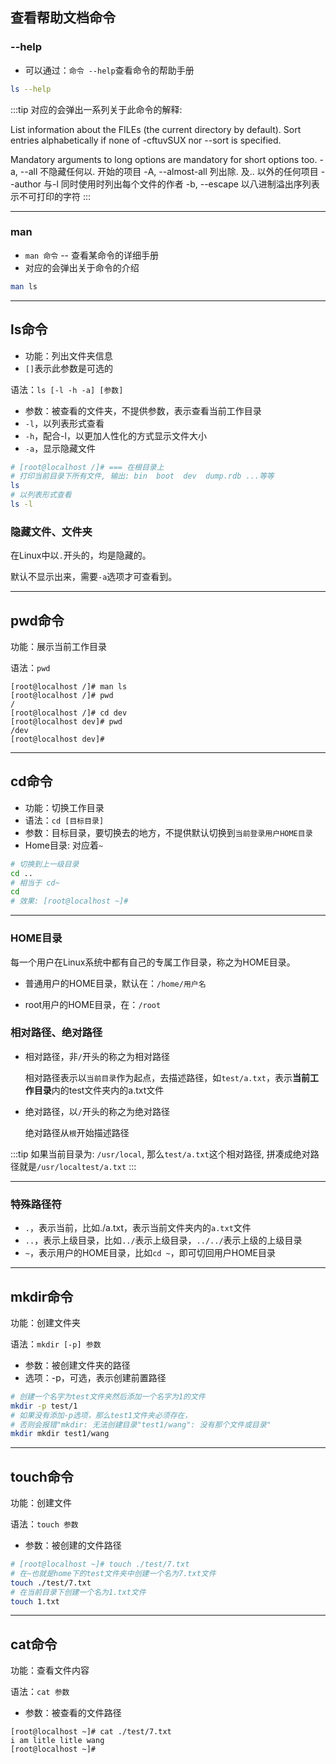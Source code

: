 ## 查看帮助文档命令

### --help

- 可以通过：`命令 --help`查看命令的帮助手册

```bash
ls --help
```

:::tip
对应的会弹出一系列关于此命令的解释: 

List information about the FILEs (the current directory by default).
Sort entries alphabetically if none of -cftuvSUX nor --sort is specified.

Mandatory arguments to long options are mandatory for short options too.
  -a, --all			不隐藏任何以. 开始的项目
  -A, --almost-all		列出除. 及.. 以外的任何项目
      --author			与-l 同时使用时列出每个文件的作者
  -b, --escape			以八进制溢出序列表示不可打印的字符
:::

---

### man

- `man 命令` -- 查看某命令的详细手册
- 对应的会弹出关于命令的介绍

```bash
man ls
```

---

## ls命令

- 功能：列出文件夹信息
- `[]`表示此参数是可选的

语法：`ls [-l -h -a] [参数]`

- 参数：被查看的文件夹，不提供参数，表示查看当前工作目录
- `-l`，以列表形式查看
- `-h`，配合-l，以更加人性化的方式显示文件大小
- `-a`，显示隐藏文件

```bash
# [root@localhost /]# === 在根目录上
# 打印当前目录下所有文件, 输出: bin  boot  dev  dump.rdb ...等等
ls 
# 以列表形式查看
ls -l
```

### 隐藏文件、文件夹

在Linux中以`.`开头的，均是隐藏的。

默认不显示出来，需要`-a`选项才可查看到。

---

## pwd命令

功能：展示当前工作目录

语法：`pwd`

```
[root@localhost /]# man ls
[root@localhost /]# pwd
/
[root@localhost /]# cd dev
[root@localhost dev]# pwd
/dev
[root@localhost dev]# 

```

---

## cd命令

- 功能：切换工作目录
- 语法：`cd [目标目录]`
- 参数：目标目录，要切换去的地方，不提供默认切换到`当前登录用户HOME目录`
- Home目录: 对应着`~`

```bash
# 切换到上一级目录
cd ..
# 相当于 cd~
cd
# 效果: [root@localhost ~]# 

```

---

### HOME目录

每一个用户在Linux系统中都有自己的专属工作目录，称之为HOME目录。

- 普通用户的HOME目录，默认在：`/home/用户名`

- root用户的HOME目录，在：`/root`

### 相对路径、绝对路径

- 相对路径，非`/`开头的称之为相对路径

  相对路径表示以`当前目录`作为起点，去描述路径，如`test/a.txt`，表示**当前工作目录**内的test文件夹内的a.txt文件

- 绝对路径，以`/`开头的称之为绝对路径

  绝对路径从`根`开始描述路径

:::tip
如果当前目录为: `/usr/local`, 那么`test/a.txt`这个相对路径, 拼凑成绝对路径就是`/usr/localtest/a.txt`
:::

---

### 特殊路径符

- `.`，表示当前，比如./a.txt，表示当前文件夹内的`a.txt`文件
- `..`，表示上级目录，比如`../`表示上级目录，`../../`表示上级的上级目录
- `~`，表示用户的HOME目录，比如`cd ~`，即可切回用户HOME目录

---

## mkdir命令

功能：创建文件夹

语法：`mkdir [-p] 参数`

- 参数：被创建文件夹的路径
- 选项：-p，可选，表示创建前置路径

```bash
# 创建一个名字为test文件夹然后添加一个名字为1的文件
mkdir -p test/1
# 如果没有添加-p选项，那么test1文件夹必须存在，
# 否则会报错"mkdir: 无法创建目录"test1/wang": 没有那个文件或目录"
mkdir mkdir test1/wang
```

---

## touch命令

功能：创建文件

语法：`touch 参数`

- 参数：被创建的文件路径

```bash
# [root@localhost ~]# touch ./test/7.txt
# 在~也就是home下的test文件夹中创建一个名为7.txt文件
touch ./test/7.txt
# 在当前目录下创建一个名为1.txt文件
touch 1.txt
```

---

## cat命令

功能：查看文件内容

语法：`cat 参数`

- 参数：被查看的文件路径

```
[root@localhost ~]# cat ./test/7.txt 
i am litle litle wang
[root@localhost ~]# 
```